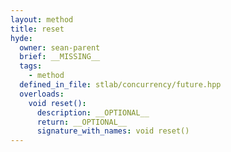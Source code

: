 ```yaml
---
layout: method
title: reset
hyde:
  owner: sean-parent
  brief: __MISSING__
  tags:
    - method
  defined_in_file: stlab/concurrency/future.hpp
  overloads:
    void reset():
      description: __OPTIONAL__
      return: __OPTIONAL__
      signature_with_names: void reset()
---
```

